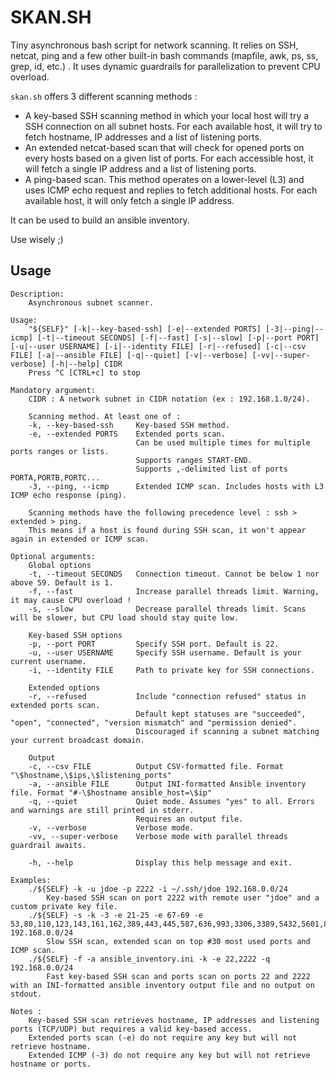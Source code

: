 # SKAN.SH

Tiny asynchronous bash script for network scanning. It relies on SSH, netcat, ping and a few other built-in bash commands (mapfile, awk, ps, ss, grep, id, etc.) . It uses dynamic guardrails for parallelization to prevent CPU overload. 

`skan.sh` offers 3 different scanning methods :
- A key-based SSH scanning method in which your local host will try a SSH connection on all subnet hosts. For each available host, it will try to fetch hostname, IP addresses and a list of listening ports.
- An extended netcat-based scan that will check for opened ports on every hosts based on a given list of ports. For each accessible host, it will fetch a single IP address and a list of listening ports.
- A ping-based scan. This method operates on a lower-level (L3) and uses ICMP echo request and replies to fetch additional hosts. For each available host, it will only fetch a single IP address.

It can be used to build an ansible inventory.

Use wisely ;)

## Usage
```
Description:
    Asynchronous subnet scanner.

Usage:
    "${SELF}" [-k|--key-based-ssh] [-e|--extended PORTS] [-3|--ping|--icmp] [-t|--timeout SECONDS] [-f|--fast] [-s|--slow] [-p|--port PORT] [-u|--user USERNAME] [-i|--identity FILE] [-r|--refused] [-c|--csv FILE] [-a|--ansible FILE] [-q|--quiet] [-v|--verbose] [-vv|--super-verbose] [-h|--help] CIDR
    Press ^C [CTRL+c] to stop

Mandatory argument:
    CIDR : A network subnet in CIDR notation (ex : 192.168.1.0/24).

    Scanning method. At least one of :
    -k, --key-based-ssh     Key-based SSH method.
    -e, --extended PORTS    Extended ports scan.
                            Can be used multiple times for multiple ports ranges or lists.
                            Supports ranges START-END.
                            Supports ,-delimited list of ports PORTA,PORTB,PORTC...
    -3, --ping, --icmp      Extended ICMP scan. Includes hosts with L3 ICMP echo response (ping).

    Scanning methods have the following precedence level : ssh > extended > ping.
    This means if a host is found during SSH scan, it won't appear again in extended or ICMP scan.

Optional arguments:
    Global options
    -t, --timeout SECONDS   Connection timeout. Cannot be below 1 nor above 59. Default is 1.
    -f, --fast              Increase parallel threads limit. Warning, it may cause CPU overload !
    -s, --slow              Decrease parallel threads limit. Scans will be slower, but CPU load should stay quite low.

    Key-based SSH options
    -p, --port PORT         Specify SSH port. Default is 22.
    -u, --user USERNAME     Specify SSH username. Default is your current username.
    -i, --identity FILE     Path to private key for SSH connections.

    Extended options
    -r, --refused           Include "connection refused" status in extended ports scan.
                            Default kept statuses are "succeeded", "open", "connected", "version mismatch" and "permission denied".
                            Discouraged if scanning a subnet matching your current broadcast domain.

    Output
    -c, --csv FILE          Output CSV-formatted file. Format "\$hostname,\$ips,\$listening_ports"
    -a, --ansible FILE      Output INI-formatted Ansible inventory file. Format "#-\$hostname ansible_host=\$ip"
    -q, --quiet             Quiet mode. Assumes "yes" to all. Errors and warnings are still printed in stderr. 
                            Requires an output file.
    -v, --verbose           Verbose mode.
    -vv, --super-verbose    Verbose mode with parallel threads guardrail awaits.

    -h, --help              Display this help message and exit.

Examples:
    ./${SELF} -k -u jdoe -p 2222 -i ~/.ssh/jdoe 192.168.0.0/24
        Key-based SSH scan on port 2222 with remote user "jdoe" and a custom private key file.
    ./${SELF} -s -k -3 -e 21-25 -e 67-69 -e 53,80,110,123,143,161,162,389,443,445,587,636,993,3306,3389,5432,5601,8000,8080,8443,8888,9200 192.168.0.0/24
        Slow SSH scan, extended scan on top #30 most used ports and ICMP scan.
    ./${SELF} -f -a ansible_inventory.ini -k -e 22,2222 -q 192.168.0.0/24
        Fast key-based SSH scan and ports scan on ports 22 and 2222 with an INI-formatted ansible inventory output file and no output on stdout.

Notes :
    Key-based SSH scan retrieves hostname, IP addresses and listening ports (TCP/UDP) but requires a valid key-based access.
    Extended ports scan (-e) do not require any key but will not retrieve hostname.
    Extended ICMP (-3) do not require any key but will not retrieve hostname or ports.
```
